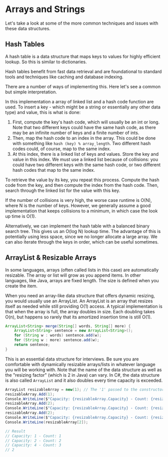 # Arrays and Strings

Let's take a look at some of the more common techniques and issues with these data structures.

## Hash Tables

A hash table is a data structure that maps keys to values for highly efficient lookup. So this is
similar to dictionaries.

Hash tables benefit from fast data retrieval and are foundational to standard tools and techniques
like caching and database indexing.

There are a number of ways of implementing this. Here let's see a common but simple interpretation.

In this implementation a array of linked list and a hash code function are used. To insert a key - which
might be a string or essentially any other data type) and value, this is what is done:

1. First, compute the key's hash code, which will usually be an int or long. Note that two different keys
could have the same hash code, as there may be an infinite number of keys and a finite number of ints.
2. Then, map the hash code to an index in the array. This could be done with something like `hash (key) % array_length`. Two different hash codes could, of course, map to the same index.
3. At this index, there is a linked list of keys and values. Store the key and value in this index. We must
use a linked list because of collisions: you could have two different keys with the same hash code, or two
different hash codes that map to the same index.

To retrieve the value by its key, you repeat this process. Compute the hash code from the key, and then
compute the index from the hash code. Then, search through the linked list for the value with this key.

If the number of collisions is very high, the worse case runtime is O(N), where N is the number of keys. However, we generally assume a good implementation that keeps collisions to a minimum, in which case the
look up time is O(1).

Alternatively, we can implement the hash table with a balanced binary search tree. This gives us an O(log N) lookup time. The advantage of this is potentially using less space, since we no longer allocate a large
array. We can also iterate through the keys in order, which can be useful sometimes.

## ArrayList & Resizable Arrays

In some languages, arrays (often called lists in this case) are automatically resizable. The array or list
will grow as you append items. In other languages, like Java, arrays are fixed length. The size is defined when you create the item.

When you need an array-like data structure that offers dynamic resizing, you would usually use an ArrayList. An ArrayList is an array that resizes itself as needed while still providing O(1) access. A
typical implementation is that when the array is full, the array doubles in size. Each doubling takes O(n),
but happens so rarely that its amortized insertion time is still O(1).

```java
ArrayList<String> merge(String[] words, String[] more) {
	ArrayList<String> sentence = new ArrayList<String>();
	for (String w : words) sentence.add(w);
	for (String w : more) sentence.add(w);
	return sentence;
}
```

This is an essential data structure for interviews. Be sure you are comfortable with dynamically resizable
arrays/lists in whatever language you will be working with. Note that the name of the data structure as well as the "resizing factor" (which is 2 in Java) can vary. In C#, the data structure is also called
`ArrayList` and it also doubles every time capacity is exceeded.

```csharp
ArrayList resizableArray = new(1); // The '1' passed to the constructor is the initial capacity. Optional.
resizableArray.Add(1);
Console.WriteLine($"Capacity: {resizableArray.Capacity} - Count: {resizableArray.Count}");
resizableArray.Add(2);
Console.WriteLine($"Capacity: {resizableArray.Capacity} - Count: {resizableArray.Count}");
resizableArray.Add(2);
Console.WriteLine($"Capacity: {resizableArray.Capacity} - Count: {resizableArray.Count}");
Console.WriteLine(resizableArray[2]);

// Result
// Capacity: 1 - Count: 1
// Capacity: 2 - Count: 2
// Capacity: 4 - Count: 3
// 2
```
